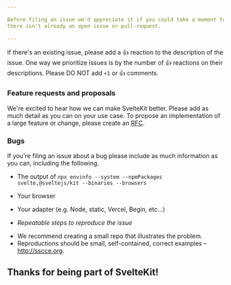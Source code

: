 ```yaml
---

Before filing an issue we'd appreciate it if you could take a moment to ensure
there isn't already an open issue or pull-request.

---
```


If there's an existing issue, please add a :+1: reaction to the description of
the issue. One way we prioritize issues is by the number of :+1: reactions on
their descriptions. Please DO NOT add `+1` or :+1: comments.

### Feature requests and proposals

We're excited to hear how we can make SvelteKit better. Please add as much detail
as you can on your use case. To propose an implementation of a large feature or
change, please create an [RFC](https://github.com/sveltejs/rfcs).

### Bugs

If you're filing an issue about a bug please include as much information
as you can, including the following.

- The output of `npx envinfo --system --npmPackages svelte,@sveltejs/kit --binaries --browsers`
- Your browser
- Your adapter (e.g. Node, static, Vercel, Begin, etc...)

- _Repeatable steps to reproduce the issue_

* We recommend creating a small repo that illustrates the problem.
* Reproductions should be small, self-contained, correct examples – http://sscce.org.

## Thanks for being part of SvelteKit!
